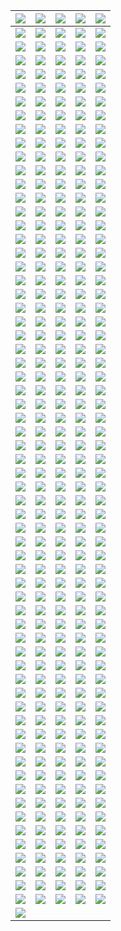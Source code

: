 | ![](https://raw.githubusercontent.com/RevGear/logo/master/Countries/US/3ABNKids.png) | ![](https://raw.githubusercontent.com/RevGear/logo/master/Countries/US/3ABNLatino.png) | ![](https://raw.githubusercontent.com/RevGear/logo/master/Countries/US/ABC.png) | ![](https://raw.githubusercontent.com/RevGear/logo/master/Countries/US/ABCNews.png) | ![](https://raw.githubusercontent.com/RevGear/logo/master/Countries/US/ACCNetwork.png) | 
|:---:|:---:|:---:|:---:|:---:| 
| ![](https://raw.githubusercontent.com/RevGear/logo/master/Countries/US/AccuWeather.png) | ![](https://raw.githubusercontent.com/RevGear/logo/master/Countries/US/AdultSwim.png) | ![](https://raw.githubusercontent.com/RevGear/logo/master/Countries/US/AE.png) | ![](https://raw.githubusercontent.com/RevGear/logo/master/Countries/US/AltitudeSports.png) | ![](https://raw.githubusercontent.com/RevGear/logo/master/Countries/US/AMC.png) | 
| ![](https://raw.githubusercontent.com/RevGear/logo/master/Countries/US/AMCPlus.png) | ![](https://raw.githubusercontent.com/RevGear/logo/master/Countries/US/AMCPresents.png) | ![](https://raw.githubusercontent.com/RevGear/logo/master/Countries/US/AnimalPlanet.png) | ![](https://raw.githubusercontent.com/RevGear/logo/master/Countries/US/AntennaTV.png) | ![](https://raw.githubusercontent.com/RevGear/logo/master/Countries/US/Aspire.png) | 
| ![](https://raw.githubusercontent.com/RevGear/logo/master/Countries/US/ATTSportsNet.png) | ![](https://raw.githubusercontent.com/RevGear/logo/master/Countries/US/AWE.png) | ![](https://raw.githubusercontent.com/RevGear/logo/master/Countries/US/AXSTV.png) | ![](https://raw.githubusercontent.com/RevGear/logo/master/Countries/US/BabyFirst.png) | ![](https://raw.githubusercontent.com/RevGear/logo/master/Countries/US/BallySports.png) | 
| ![](https://raw.githubusercontent.com/RevGear/logo/master/Countries/US/BallySportsArizona.png) | ![](https://raw.githubusercontent.com/RevGear/logo/master/Countries/US/BallySportsDetroit.png) | ![](https://raw.githubusercontent.com/RevGear/logo/master/Countries/US/BallySportsFlorida.png) | ![](https://raw.githubusercontent.com/RevGear/logo/master/Countries/US/BallySportsGreatLakes.png) | ![](https://raw.githubusercontent.com/RevGear/logo/master/Countries/US/BallySportsIndiana.png) | 
| ![](https://raw.githubusercontent.com/RevGear/logo/master/Countries/US/BallySportsKansasCity.png) | ![](https://raw.githubusercontent.com/RevGear/logo/master/Countries/US/BallySportsMidwest.png) | ![](https://raw.githubusercontent.com/RevGear/logo/master/Countries/US/BallySportsNewOrleans.png) | ![](https://raw.githubusercontent.com/RevGear/logo/master/Countries/US/BallySportsNorth.png) | ![](https://raw.githubusercontent.com/RevGear/logo/master/Countries/US/BallySportsOhio.png) | 
| ![](https://raw.githubusercontent.com/RevGear/logo/master/Countries/US/BallySportsOklahoma.png) | ![](https://raw.githubusercontent.com/RevGear/logo/master/Countries/US/BallySportsSanDiego.png) | ![](https://raw.githubusercontent.com/RevGear/logo/master/Countries/US/BallySportsSoCal.png) | ![](https://raw.githubusercontent.com/RevGear/logo/master/Countries/US/BallySportsSouth.png) | ![](https://raw.githubusercontent.com/RevGear/logo/master/Countries/US/BallySportsSouthEast.png) | 
| ![](https://raw.githubusercontent.com/RevGear/logo/master/Countries/US/BallySportsSouthWest.png) | ![](https://raw.githubusercontent.com/RevGear/logo/master/Countries/US/BallySportsSun.png) | ![](https://raw.githubusercontent.com/RevGear/logo/master/Countries/US/BallySportsWest.png) | ![](https://raw.githubusercontent.com/RevGear/logo/master/Countries/US/BallySportsWisconsin.png) | ![](https://raw.githubusercontent.com/RevGear/logo/master/Countries/US/BET.png) | 
| ![](https://raw.githubusercontent.com/RevGear/logo/master/Countries/US/BETGospel.png) | ![](https://raw.githubusercontent.com/RevGear/logo/master/Countries/US/BETHer.png) | ![](https://raw.githubusercontent.com/RevGear/logo/master/Countries/US/BETJams.png) | ![](https://raw.githubusercontent.com/RevGear/logo/master/Countries/US/BETSoul.png) | ![](https://raw.githubusercontent.com/RevGear/logo/master/Countries/US/BigTenNetwork.png) | 
| ![](https://raw.githubusercontent.com/RevGear/logo/master/Countries/US/BizTV.png) | ![](https://raw.githubusercontent.com/RevGear/logo/master/Countries/US/Blaze.png) | ![](https://raw.githubusercontent.com/RevGear/logo/master/Countries/US/Boomerang.png) | ![](https://raw.githubusercontent.com/RevGear/logo/master/Countries/US/Bounce.png) | ![](https://raw.githubusercontent.com/RevGear/logo/master/Countries/US/Bravo.png) | 
| ![](https://raw.githubusercontent.com/RevGear/logo/master/Countries/US/Buzzr.png) | ![](https://raw.githubusercontent.com/RevGear/logo/master/Countries/US/CarsTV.png) | ![](https://raw.githubusercontent.com/RevGear/logo/master/Countries/US/CartoonNetwork.png) | ![](https://raw.githubusercontent.com/RevGear/logo/master/Countries/US/CBS.png) | ![](https://raw.githubusercontent.com/RevGear/logo/master/Countries/US/CBSNews.png) | 
| ![](https://raw.githubusercontent.com/RevGear/logo/master/Countries/US/CBSSportsHQ.png) | ![](https://raw.githubusercontent.com/RevGear/logo/master/Countries/US/CBSSportsNetwork.png) | ![](https://raw.githubusercontent.com/RevGear/logo/master/Countries/US/Charge.png) | ![](https://raw.githubusercontent.com/RevGear/logo/master/Countries/US/Cheddar.png) | ![](https://raw.githubusercontent.com/RevGear/logo/master/Countries/US/CheddarU.png) | 
| ![](https://raw.githubusercontent.com/RevGear/logo/master/Countries/US/Cinecanal.png) | ![](https://raw.githubusercontent.com/RevGear/logo/master/Countries/US/CineLife.png) | ![](https://raw.githubusercontent.com/RevGear/logo/master/Countries/US/Circle.png) | ![](https://raw.githubusercontent.com/RevGear/logo/master/Countries/US/CleoTV.png) | ![](https://raw.githubusercontent.com/RevGear/logo/master/Countries/US/CMT.png) | 
| ![](https://raw.githubusercontent.com/RevGear/logo/master/Countries/US/CMTMusic.png) | ![](https://raw.githubusercontent.com/RevGear/logo/master/Countries/US/CNBC.png) | ![](https://raw.githubusercontent.com/RevGear/logo/master/Countries/US/CNBCWorld.png) | ![](https://raw.githubusercontent.com/RevGear/logo/master/Countries/US/CNN.png) | ![](https://raw.githubusercontent.com/RevGear/logo/master/Countries/US/CNNenEspanol.png) | 
| ![](https://raw.githubusercontent.com/RevGear/logo/master/Countries/US/ComedyCentral.png) | ![](https://raw.githubusercontent.com/RevGear/logo/master/Countries/US/ComedyTV.png) | ![](https://raw.githubusercontent.com/RevGear/logo/master/Countries/US/Comet.png) | ![](https://raw.githubusercontent.com/RevGear/logo/master/Countries/US/CONtv.png) | ![](https://raw.githubusercontent.com/RevGear/logo/master/Countries/US/CookingChannel.png) | 
| ![](https://raw.githubusercontent.com/RevGear/logo/master/Countries/US/CourtTV.png) | ![](https://raw.githubusercontent.com/RevGear/logo/master/Countries/US/CourtTVMystery.png) | ![](https://raw.githubusercontent.com/RevGear/logo/master/Countries/US/CowboyChannel.png) | ![](https://raw.githubusercontent.com/RevGear/logo/master/Countries/US/CoziTV.png) | ![](https://raw.githubusercontent.com/RevGear/logo/master/Countries/US/Create.png) | 
| ![](https://raw.githubusercontent.com/RevGear/logo/master/Countries/US/CSPAN.png) | ![](https://raw.githubusercontent.com/RevGear/logo/master/Countries/US/CSPAN2.png) | ![](https://raw.githubusercontent.com/RevGear/logo/master/Countries/US/CSPAN3.png) | ![](https://raw.githubusercontent.com/RevGear/logo/master/Countries/US/CW.png) | ![](https://raw.githubusercontent.com/RevGear/logo/master/Countries/US/Dabl.png) | 
| ![](https://raw.githubusercontent.com/RevGear/logo/master/Countries/US/Decades.png) | ![](https://raw.githubusercontent.com/RevGear/logo/master/Countries/US/DestinationAmerica.png) | ![](https://raw.githubusercontent.com/RevGear/logo/master/Countries/US/DisneyChannel.png) | ![](https://raw.githubusercontent.com/RevGear/logo/master/Countries/US/DisneyChannelFrench.png) | ![](https://raw.githubusercontent.com/RevGear/logo/master/Countries/US/DisneyJunior.png) | 
| ![](https://raw.githubusercontent.com/RevGear/logo/master/Countries/US/DisneyXD.png) | ![](https://raw.githubusercontent.com/RevGear/logo/master/Countries/US/DIYNetwork.png) | ![](https://raw.githubusercontent.com/RevGear/logo/master/Countries/US/DogTV.png) | ![](https://raw.githubusercontent.com/RevGear/logo/master/Countries/US/Epix.png) | ![](https://raw.githubusercontent.com/RevGear/logo/master/Countries/US/Epix2.png) | 
| ![](https://raw.githubusercontent.com/RevGear/logo/master/Countries/US/EpixDriveIn.png) | ![](https://raw.githubusercontent.com/RevGear/logo/master/Countries/US/EpixHits.png) | ![](https://raw.githubusercontent.com/RevGear/logo/master/Countries/US/EstrellaTV.png) | ![](https://raw.githubusercontent.com/RevGear/logo/master/Countries/US/ETLive.png) | ![](https://raw.githubusercontent.com/RevGear/logo/master/Countries/US/Flix.png) | 
| ![](https://raw.githubusercontent.com/RevGear/logo/master/Countries/US/FMTV.png) | ![](https://raw.githubusercontent.com/RevGear/logo/master/Countries/US/FNX.png) | ![](https://raw.githubusercontent.com/RevGear/logo/master/Countries/US/FoodNetwork.png) | ![](https://raw.githubusercontent.com/RevGear/logo/master/Countries/US/Fox.png) | ![](https://raw.githubusercontent.com/RevGear/logo/master/Countries/US/FoxBusiness.png) | 
| ![](https://raw.githubusercontent.com/RevGear/logo/master/Countries/US/FoxWeather.png) | ![](https://raw.githubusercontent.com/RevGear/logo/master/Countries/US/Freeform.png) | ![](https://raw.githubusercontent.com/RevGear/logo/master/Countries/US/FunRoads.png) | ![](https://raw.githubusercontent.com/RevGear/logo/master/Countries/US/Fuse.png) | ![](https://raw.githubusercontent.com/RevGear/logo/master/Countries/US/Fusion.png) | 
| ![](https://raw.githubusercontent.com/RevGear/logo/master/Countries/US/FX.png) | ![](https://raw.githubusercontent.com/RevGear/logo/master/Countries/US/FXM.png) | ![](https://raw.githubusercontent.com/RevGear/logo/master/Countries/US/FXX.png) | ![](https://raw.githubusercontent.com/RevGear/logo/master/Countries/US/FYI.png) | ![](https://raw.githubusercontent.com/RevGear/logo/master/Countries/US/Galavision.png) | 
| ![](https://raw.githubusercontent.com/RevGear/logo/master/Countries/US/GetTV.png) | ![](https://raw.githubusercontent.com/RevGear/logo/master/Countries/US/GolfChannel.png) | ![](https://raw.githubusercontent.com/RevGear/logo/master/Countries/US/GolTV.png) | ![](https://raw.githubusercontent.com/RevGear/logo/master/Countries/US/Grit.png) | ![](https://raw.githubusercontent.com/RevGear/logo/master/Countries/US/Hallmark.png) | 
| ![](https://raw.githubusercontent.com/RevGear/logo/master/Countries/US/HallmarkDrama.png) | ![](https://raw.githubusercontent.com/RevGear/logo/master/Countries/US/HallmarkMoviesMore.png) | ![](https://raw.githubusercontent.com/RevGear/logo/master/Countries/US/HallmarkMoviesMysteries.png) | ![](https://raw.githubusercontent.com/RevGear/logo/master/Countries/US/HDNetMovies.png) | ![](https://raw.githubusercontent.com/RevGear/logo/master/Countries/US/HeroesIcons.png) | 
| ![](https://raw.githubusercontent.com/RevGear/logo/master/Countries/US/History.png) | ![](https://raw.githubusercontent.com/RevGear/logo/master/Countries/US/History2.png) | ![](https://raw.githubusercontent.com/RevGear/logo/master/Countries/US/HistoryenEspanol.png) | ![](https://raw.githubusercontent.com/RevGear/logo/master/Countries/US/HLN.png) | ![](https://raw.githubusercontent.com/RevGear/logo/master/Countries/US/HSN.png) | 
| ![](https://raw.githubusercontent.com/RevGear/logo/master/Countries/US/HSN2.png) | ![](https://raw.githubusercontent.com/RevGear/logo/master/Countries/US/IFC.png) | ![](https://raw.githubusercontent.com/RevGear/logo/master/Countries/US/IGN.png) | ![](https://raw.githubusercontent.com/RevGear/logo/master/Countries/US/Impact.png) | ![](https://raw.githubusercontent.com/RevGear/logo/master/Countries/US/IndiePlex.png) | 
| ![](https://raw.githubusercontent.com/RevGear/logo/master/Countries/US/InfoWars.png) | ![](https://raw.githubusercontent.com/RevGear/logo/master/Countries/US/INSP.png) | ![](https://raw.githubusercontent.com/RevGear/logo/master/Countries/US/ION.png) | ![](https://raw.githubusercontent.com/RevGear/logo/master/Countries/US/IONMystery.png) | ![](https://raw.githubusercontent.com/RevGear/logo/master/Countries/US/JewelryTV.png) | 
| ![](https://raw.githubusercontent.com/RevGear/logo/master/Countries/US/JewishLife.png) | ![](https://raw.githubusercontent.com/RevGear/logo/master/Countries/US/KidsStreet.png) | ![](https://raw.githubusercontent.com/RevGear/logo/master/Countries/US/Laff.png) | ![](https://raw.githubusercontent.com/RevGear/logo/master/Countries/US/LATV.png) | ![](https://raw.githubusercontent.com/RevGear/logo/master/Countries/US/LawCrime.png) | 
| ![](https://raw.githubusercontent.com/RevGear/logo/master/Countries/US/Lifetime.png) | ![](https://raw.githubusercontent.com/RevGear/logo/master/Countries/US/LifetimeMovies.png) | ![](https://raw.githubusercontent.com/RevGear/logo/master/Countries/US/LonghornNetwork.png) | ![](https://raw.githubusercontent.com/RevGear/logo/master/Countries/US/MarqueeSportsNetwork.png) | ![](https://raw.githubusercontent.com/RevGear/logo/master/Countries/US/MASN.png) | 
| ![](https://raw.githubusercontent.com/RevGear/logo/master/Countries/US/MASN2.png) | ![](https://raw.githubusercontent.com/RevGear/logo/master/Countries/US/MAVTV.png) | ![](https://raw.githubusercontent.com/RevGear/logo/master/Countries/US/METV.png) | ![](https://raw.githubusercontent.com/RevGear/logo/master/Countries/US/MGM.png) | ![](https://raw.githubusercontent.com/RevGear/logo/master/Countries/US/MLBNetwork.png) | 
| ![](https://raw.githubusercontent.com/RevGear/logo/master/Countries/US/MLBStrikeZone.png) | ![](https://raw.githubusercontent.com/RevGear/logo/master/Countries/US/MLS.png) | ![](https://raw.githubusercontent.com/RevGear/logo/master/Countries/US/Motortrend.png) | ![](https://raw.githubusercontent.com/RevGear/logo/master/Countries/US/MoviePlex.png) | ![](https://raw.githubusercontent.com/RevGear/logo/master/Countries/US/Movies.png) | 
| ![](https://raw.githubusercontent.com/RevGear/logo/master/Countries/US/MSG.png) | ![](https://raw.githubusercontent.com/RevGear/logo/master/Countries/US/MSG2.png) | ![](https://raw.githubusercontent.com/RevGear/logo/master/Countries/US/MSGPlus.png) | ![](https://raw.githubusercontent.com/RevGear/logo/master/Countries/US/MSNBC.png) | ![](https://raw.githubusercontent.com/RevGear/logo/master/Countries/US/NASA.png) | 
| ![](https://raw.githubusercontent.com/RevGear/logo/master/Countries/US/NBALeaguePass.png) | ![](https://raw.githubusercontent.com/RevGear/logo/master/Countries/US/NBATV.png) | ![](https://raw.githubusercontent.com/RevGear/logo/master/Countries/US/NBC.png) | ![](https://raw.githubusercontent.com/RevGear/logo/master/Countries/US/NBCLX.png) | ![](https://raw.githubusercontent.com/RevGear/logo/master/Countries/US/NBCNewsNow.png) | 
| ![](https://raw.githubusercontent.com/RevGear/logo/master/Countries/US/NBCSN.png) | ![](https://raw.githubusercontent.com/RevGear/logo/master/Countries/US/NBCSportsBayArea.png) | ![](https://raw.githubusercontent.com/RevGear/logo/master/Countries/US/NBCSportsBoston.png) | ![](https://raw.githubusercontent.com/RevGear/logo/master/Countries/US/NBCSportsCalifornia.png) | ![](https://raw.githubusercontent.com/RevGear/logo/master/Countries/US/NBCSportsChicago.png) | 
| ![](https://raw.githubusercontent.com/RevGear/logo/master/Countries/US/NBCSportsNorthwest.png) | ![](https://raw.githubusercontent.com/RevGear/logo/master/Countries/US/NBCSportsPhiladelphia.png) | ![](https://raw.githubusercontent.com/RevGear/logo/master/Countries/US/NBCSportsWashington.png) | ![](https://raw.githubusercontent.com/RevGear/logo/master/Countries/US/NECN.png) | ![](https://raw.githubusercontent.com/RevGear/logo/master/Countries/US/NESN.png) | 
| ![](https://raw.githubusercontent.com/RevGear/logo/master/Countries/US/NESNPlus.png) | ![](https://raw.githubusercontent.com/RevGear/logo/master/Countries/US/NewsNet.png) | ![](https://raw.githubusercontent.com/RevGear/logo/master/Countries/US/Newsy.png) | ![](https://raw.githubusercontent.com/RevGear/logo/master/Countries/US/NFLGamePass.png) | ![](https://raw.githubusercontent.com/RevGear/logo/master/Countries/US/NFLNetwork.png) | 
| ![](https://raw.githubusercontent.com/RevGear/logo/master/Countries/US/NFLNow.png) | ![](https://raw.githubusercontent.com/RevGear/logo/master/Countries/US/NFLRedZone.png) | ![](https://raw.githubusercontent.com/RevGear/logo/master/Countries/US/NFLSundayTicket.png) | ![](https://raw.githubusercontent.com/RevGear/logo/master/Countries/US/NHLCenterIce.png) | ![](https://raw.githubusercontent.com/RevGear/logo/master/Countries/US/NHLNetwork.png) | 
| ![](https://raw.githubusercontent.com/RevGear/logo/master/Countries/US/NRBTV.png) | ![](https://raw.githubusercontent.com/RevGear/logo/master/Countries/US/NuestraVision.png) | ![](https://raw.githubusercontent.com/RevGear/logo/master/Countries/US/OnTV4U.png) | ![](https://raw.githubusercontent.com/RevGear/logo/master/Countries/US/OutdoorChannel.png) | ![](https://raw.githubusercontent.com/RevGear/logo/master/Countries/US/OutsideTV.png) | 
| ![](https://raw.githubusercontent.com/RevGear/logo/master/Countries/US/Ovation.png) | ![](https://raw.githubusercontent.com/RevGear/logo/master/Countries/US/Oxygen.png) | ![](https://raw.githubusercontent.com/RevGear/logo/master/Countries/US/PAC12Arizona.png) | ![](https://raw.githubusercontent.com/RevGear/logo/master/Countries/US/PAC12BayArea.png) | ![](https://raw.githubusercontent.com/RevGear/logo/master/Countries/US/PAC12LosAngeles.png) | 
| ![](https://raw.githubusercontent.com/RevGear/logo/master/Countries/US/PAC12Mountain.png) | ![](https://raw.githubusercontent.com/RevGear/logo/master/Countries/US/PAC12Network.png) | ![](https://raw.githubusercontent.com/RevGear/logo/master/Countries/US/PAC12Oregon.png) | ![](https://raw.githubusercontent.com/RevGear/logo/master/Countries/US/PAC12Washington.png) | ![](https://raw.githubusercontent.com/RevGear/logo/master/Countries/US/ParamountChannel.png) | 
| ![](https://raw.githubusercontent.com/RevGear/logo/master/Countries/US/ParamountComedy.png) | ![](https://raw.githubusercontent.com/RevGear/logo/master/Countries/US/ParamountNetwork.png) | ![](https://raw.githubusercontent.com/RevGear/logo/master/Countries/US/ParamountPlus.png) | ![](https://raw.githubusercontent.com/RevGear/logo/master/Countries/US/PBS.png) | ![](https://raw.githubusercontent.com/RevGear/logo/master/Countries/US/PBSKids.png) | 
| ![](https://raw.githubusercontent.com/RevGear/logo/master/Countries/US/Peachtree.png) | ![](https://raw.githubusercontent.com/RevGear/logo/master/Countries/US/PeopleTV.png) | ![](https://raw.githubusercontent.com/RevGear/logo/master/Countries/US/Pop.png) | ![](https://raw.githubusercontent.com/RevGear/logo/master/Countries/US/Positiv.png) | ![](https://raw.githubusercontent.com/RevGear/logo/master/Countries/US/PursuitChannel.png) | 
| ![](https://raw.githubusercontent.com/RevGear/logo/master/Countries/US/Quest.png) | ![](https://raw.githubusercontent.com/RevGear/logo/master/Countries/US/QVC.png) | ![](https://raw.githubusercontent.com/RevGear/logo/master/Countries/US/QVC2.png) | ![](https://raw.githubusercontent.com/RevGear/logo/master/Countries/US/QVC3.png) | ![](https://raw.githubusercontent.com/RevGear/logo/master/Countries/US/RecipeTV.png) | 
| ![](https://raw.githubusercontent.com/RevGear/logo/master/Countries/US/ReelPXAction.png) | ![](https://raw.githubusercontent.com/RevGear/logo/master/Countries/US/ReelPXCinema.png) | ![](https://raw.githubusercontent.com/RevGear/logo/master/Countries/US/ReelPXUnlimited.png) | ![](https://raw.githubusercontent.com/RevGear/logo/master/Countries/US/Reelz.png) | ![](https://raw.githubusercontent.com/RevGear/logo/master/Countries/US/RetroPlex.png) | 
| ![](https://raw.githubusercontent.com/RevGear/logo/master/Countries/US/RetroTV.png) | ![](https://raw.githubusercontent.com/RevGear/logo/master/Countries/US/Revolt.png) | ![](https://raw.githubusercontent.com/RevGear/logo/master/Countries/US/Revry.png) | ![](https://raw.githubusercontent.com/RevGear/logo/master/Countries/US/RFDTV.png) | ![](https://raw.githubusercontent.com/RevGear/logo/master/Countries/US/RideTV.png) | 
| ![](https://raw.githubusercontent.com/RevGear/logo/master/Countries/US/RootSports.png) | ![](https://raw.githubusercontent.com/RevGear/logo/master/Countries/US/ScreenPix.png) | ![](https://raw.githubusercontent.com/RevGear/logo/master/Countries/US/ScreenPixAction.png) | ![](https://raw.githubusercontent.com/RevGear/logo/master/Countries/US/ScreenPixVoices.png) | ![](https://raw.githubusercontent.com/RevGear/logo/master/Countries/US/ScreenPixWesterns.png) | 
| ![](https://raw.githubusercontent.com/RevGear/logo/master/Countries/US/ShopHQ.png) | ![](https://raw.githubusercontent.com/RevGear/logo/master/Countries/US/ShopLC.png) | ![](https://raw.githubusercontent.com/RevGear/logo/master/Countries/US/Showtime.png) | ![](https://raw.githubusercontent.com/RevGear/logo/master/Countries/US/Showtime2.png) | ![](https://raw.githubusercontent.com/RevGear/logo/master/Countries/US/ShowtimeExtreme.png) | 
| ![](https://raw.githubusercontent.com/RevGear/logo/master/Countries/US/ShowtimeFamilyZone.png) | ![](https://raw.githubusercontent.com/RevGear/logo/master/Countries/US/ShowtimeNext.png) | ![](https://raw.githubusercontent.com/RevGear/logo/master/Countries/US/ShowtimeShowcase.png) | ![](https://raw.githubusercontent.com/RevGear/logo/master/Countries/US/ShowtimeWomen.png) | ![](https://raw.githubusercontent.com/RevGear/logo/master/Countries/US/ShoxBet.png) | 
| ![](https://raw.githubusercontent.com/RevGear/logo/master/Countries/US/SmileTV.png) | ![](https://raw.githubusercontent.com/RevGear/logo/master/Countries/US/SoYummy.png) | ![](https://raw.githubusercontent.com/RevGear/logo/master/Countries/US/SpectrumSportsNet.png) | ![](https://raw.githubusercontent.com/RevGear/logo/master/Countries/US/SpectrumSportsNetLA.png) | ![](https://raw.githubusercontent.com/RevGear/logo/master/Countries/US/SportsmanChannel.png) | 
| ![](https://raw.githubusercontent.com/RevGear/logo/master/Countries/US/SportsNetNewYork.png) | ![](https://raw.githubusercontent.com/RevGear/logo/master/Countries/US/Stadium.png) | ![](https://raw.githubusercontent.com/RevGear/logo/master/Countries/US/StarAction.png) | ![](https://raw.githubusercontent.com/RevGear/logo/master/Countries/US/StarChannel.png) | ![](https://raw.githubusercontent.com/RevGear/logo/master/Countries/US/StarCinema.png) | 
| ![](https://raw.githubusercontent.com/RevGear/logo/master/Countries/US/StarClassics.png) | ![](https://raw.githubusercontent.com/RevGear/logo/master/Countries/US/StarComedy.png) | ![](https://raw.githubusercontent.com/RevGear/logo/master/Countries/US/StarFun.png) | ![](https://raw.githubusercontent.com/RevGear/logo/master/Countries/US/StarHits.png) | ![](https://raw.githubusercontent.com/RevGear/logo/master/Countries/US/StarHits2.png) | 
| ![](https://raw.githubusercontent.com/RevGear/logo/master/Countries/US/StarLife.png) | ![](https://raw.githubusercontent.com/RevGear/logo/master/Countries/US/StarSeries.png) | ![](https://raw.githubusercontent.com/RevGear/logo/master/Countries/US/StartTV.png) | ![](https://raw.githubusercontent.com/RevGear/logo/master/Countries/US/Starz.png) | ![](https://raw.githubusercontent.com/RevGear/logo/master/Countries/US/StarzCinema.png) | 
| ![](https://raw.githubusercontent.com/RevGear/logo/master/Countries/US/StarzComedy.png) | ![](https://raw.githubusercontent.com/RevGear/logo/master/Countries/US/StarzEdge.png) | ![](https://raw.githubusercontent.com/RevGear/logo/master/Countries/US/StarzEncore.png) | ![](https://raw.githubusercontent.com/RevGear/logo/master/Countries/US/StarzEncoreAction.png) | ![](https://raw.githubusercontent.com/RevGear/logo/master/Countries/US/StarzEncoreBlack.png) | 
| ![](https://raw.githubusercontent.com/RevGear/logo/master/Countries/US/StarzEncoreClassic.png) | ![](https://raw.githubusercontent.com/RevGear/logo/master/Countries/US/StarzEncoreFamily.png) | ![](https://raw.githubusercontent.com/RevGear/logo/master/Countries/US/StarzEncoreSuspense.png) | ![](https://raw.githubusercontent.com/RevGear/logo/master/Countries/US/StarzEncoreWesterns.png) | ![](https://raw.githubusercontent.com/RevGear/logo/master/Countries/US/StarzInBlack.png) | 
| ![](https://raw.githubusercontent.com/RevGear/logo/master/Countries/US/StarzKidsFamily.png) | ![](https://raw.githubusercontent.com/RevGear/logo/master/Countries/US/StarzWest.png) | ![](https://raw.githubusercontent.com/RevGear/logo/master/Countries/US/Syfy.png) | ![](https://raw.githubusercontent.com/RevGear/logo/master/Countries/US/Tastemade.png) | ![](https://raw.githubusercontent.com/RevGear/logo/master/Countries/US/TBD.png) | 
| ![](https://raw.githubusercontent.com/RevGear/logo/master/Countries/US/TBN.png) | ![](https://raw.githubusercontent.com/RevGear/logo/master/Countries/US/TBNInspire.png) | ![](https://raw.githubusercontent.com/RevGear/logo/master/Countries/US/TBS.png) | ![](https://raw.githubusercontent.com/RevGear/logo/master/Countries/US/TCM.png) | ![](https://raw.githubusercontent.com/RevGear/logo/master/Countries/US/Telemundo.png) | 
| ![](https://raw.githubusercontent.com/RevGear/logo/master/Countries/US/TeleXitos.png) | ![](https://raw.githubusercontent.com/RevGear/logo/master/Countries/US/TennisChannel.png) | ![](https://raw.githubusercontent.com/RevGear/logo/master/Countries/US/TheWeatherChannel.png) | ![](https://raw.githubusercontent.com/RevGear/logo/master/Countries/US/ThisTV.png) | ![](https://raw.githubusercontent.com/RevGear/logo/master/Countries/US/TLC.png) | 
| ![](https://raw.githubusercontent.com/RevGear/logo/master/Countries/US/TMZ.png) | ![](https://raw.githubusercontent.com/RevGear/logo/master/Countries/US/TNT.png) | ![](https://raw.githubusercontent.com/RevGear/logo/master/Countries/US/TravelChannel.png) | ![](https://raw.githubusercontent.com/RevGear/logo/master/Countries/US/TrueCrimeNetwork.png) | ![](https://raw.githubusercontent.com/RevGear/logo/master/Countries/US/TruTV.png) | 
| ![](https://raw.githubusercontent.com/RevGear/logo/master/Countries/US/TUDN.png) | ![](https://raw.githubusercontent.com/RevGear/logo/master/Countries/US/TVG.png) | ![](https://raw.githubusercontent.com/RevGear/logo/master/Countries/US/TVG2.png) | ![](https://raw.githubusercontent.com/RevGear/logo/master/Countries/US/TVK.png) | ![](https://raw.githubusercontent.com/RevGear/logo/master/Countries/US/TVLand.png) | 
| ![](https://raw.githubusercontent.com/RevGear/logo/master/Countries/US/TVOne.png) | ![](https://raw.githubusercontent.com/RevGear/logo/master/Countries/US/UniMas.png) | ![](https://raw.githubusercontent.com/RevGear/logo/master/Countries/US/UniversalChannel.png) | ![](https://raw.githubusercontent.com/RevGear/logo/master/Countries/US/UniversalCinema.png) | ![](https://raw.githubusercontent.com/RevGear/logo/master/Countries/US/UniversalComedy.png) | 
| ![](https://raw.githubusercontent.com/RevGear/logo/master/Countries/US/UniversalCrime.png) | ![](https://raw.githubusercontent.com/RevGear/logo/master/Countries/US/UniversalKids.png) | ![](https://raw.githubusercontent.com/RevGear/logo/master/Countries/US/UniversalPlus.png) | ![](https://raw.githubusercontent.com/RevGear/logo/master/Countries/US/UniversalPremiere.png) | ![](https://raw.githubusercontent.com/RevGear/logo/master/Countries/US/UniversalReality.png) | 
| ![](https://raw.githubusercontent.com/RevGear/logo/master/Countries/US/UniversalTV.png) | ![](https://raw.githubusercontent.com/RevGear/logo/master/Countries/US/Univision.png) | ![](https://raw.githubusercontent.com/RevGear/logo/master/Countries/US/UnivisionTlnovelas.png) | ![](https://raw.githubusercontent.com/RevGear/logo/master/Countries/US/UpTV.png) | ![](https://raw.githubusercontent.com/RevGear/logo/master/Countries/US/USANetwork.png) | 
| ![](https://raw.githubusercontent.com/RevGear/logo/master/Countries/US/ViceTV.png) | ![](https://raw.githubusercontent.com/RevGear/logo/master/Countries/US/VictoryChannel.png) | ![](https://raw.githubusercontent.com/RevGear/logo/master/Countries/US/VoiceOfAmerica.png) | ![](https://raw.githubusercontent.com/RevGear/logo/master/Countries/US/VSiN.png) | ![](https://raw.githubusercontent.com/RevGear/logo/master/Countries/US/WeatherNation.png) | 
| ![](https://raw.githubusercontent.com/RevGear/logo/master/Countries/US/Westerns4U.png) | ![](https://raw.githubusercontent.com/RevGear/logo/master/Countries/US/WeTV.png) | ![](https://raw.githubusercontent.com/RevGear/logo/master/Countries/US/Willow.png) | ![](https://raw.githubusercontent.com/RevGear/logo/master/Countries/US/WillowXtra.png) | ![](https://raw.githubusercontent.com/RevGear/logo/master/Countries/US/WWENetwork.png) | 
| ![](https://raw.githubusercontent.com/RevGear/logo/master/Countries/US/YES.png)  | 
